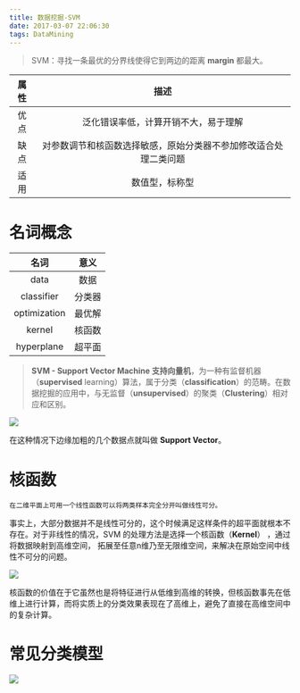 ```yaml
---
title: 数据挖掘-SVM
date: 2017-03-07 22:06:30
tags: DataMining
---
```


> SVM：寻找一条最优的分界线使得它到两边的距离 **margin** 都最大。

|属性|描述|
|:---:|:---:|
|优点|泛化错误率低，计算开销不大，易于理解|
|缺点|对参数调节和核函数选择敏感，原始分类器不参加修改适合处理二类问题|
|适用|数值型，标称型|

# 名词概念

|名词|意义|
|:---:|:---:|
|data|数据|
|classifier|分类器|
|optimization|最优解|
|kernel|核函数|
|hyperplane|超平面|

> **SVM - Support Vector Machine 支持向量机**，为一种有监督机器（**supervised** learning）算法，属于分类（**classification**）的范畴。在数据挖掘的应用中，与无监督（**unsupervised**）的聚类（**Clustering**）相对应和区别。

![](/images/2017_03_07_1.jpg)

在这种情况下边缘加粗的几个数据点就叫做 **Support Vector**。

# 核函数

	在二维平面上可用一个线性函数可以将两类样本完全分开叫做线性可分。

事实上，大部分数据并不是线性可分的，这个时候满足这样条件的超平面就根本不存在。对于非线性的情况，SVM 的处理方法是选择一个核函数（**Kernel**） ，通过将数据映射到高维空间，
拓展至任意n维乃至无限维空间，来解决在原始空间中线性不可分的问题。

![](/images/2017_03_07_3.gif)

核函数的价值在于它虽然也是将特征进行从低维到高维的转换，但核函数事先在低维上进行计算，而将实质上的分类效果表现在了高维上，避免了直接在高维空间中的复杂计算。

# 常见分类模型

![](/images/2017_03_07_2.png)